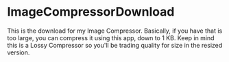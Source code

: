 # ImageCompressorDownload
This is the download for my Image Compressor. Basically, if you have that is too large, you can compress it using this app, down to 1 KB. Keep in mind this is a Lossy Compressor so you'll be trading quality for size in the resized version.
